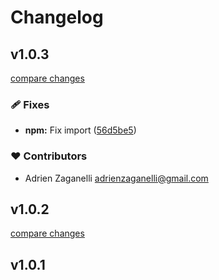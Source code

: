 # Changelog


## v1.0.3

[compare changes](https://github.com/adrienZ/drizzle-schema-checker/compare/v1.0.2...v1.0.3)

### 🩹 Fixes

- **npm:** Fix import ([56d5be5](https://github.com/adrienZ/drizzle-schema-checker/commit/56d5be5))

### ❤️ Contributors

- Adrien Zaganelli <adrienzaganelli@gmail.com>

## v1.0.2

[compare changes](https://github.com/adrienZ/drizzle-schema-checker/compare/v1.0.1...v1.0.2)

## v1.0.1

